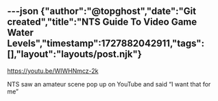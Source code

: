 ---json
{"author":"@topghost","date":"Git created","title":"NTS Guide To Video Game Water Levels","timestamp":1727882042911,"tags":[],"layout":"layouts/post.njk"}
---
https://youtu.be/WIWHNmcz-2k

NTS saw an amateur scene pop up on YouTube and said &#x201C;I want that for me&#x201D;

